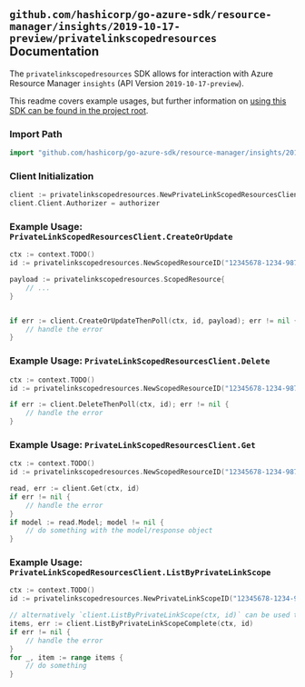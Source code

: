 
## `github.com/hashicorp/go-azure-sdk/resource-manager/insights/2019-10-17-preview/privatelinkscopedresources` Documentation

The `privatelinkscopedresources` SDK allows for interaction with Azure Resource Manager `insights` (API Version `2019-10-17-preview`).

This readme covers example usages, but further information on [using this SDK can be found in the project root](https://github.com/hashicorp/go-azure-sdk/tree/main/docs).

### Import Path

```go
import "github.com/hashicorp/go-azure-sdk/resource-manager/insights/2019-10-17-preview/privatelinkscopedresources"
```


### Client Initialization

```go
client := privatelinkscopedresources.NewPrivateLinkScopedResourcesClientWithBaseURI("https://management.azure.com")
client.Client.Authorizer = authorizer
```


### Example Usage: `PrivateLinkScopedResourcesClient.CreateOrUpdate`

```go
ctx := context.TODO()
id := privatelinkscopedresources.NewScopedResourceID("12345678-1234-9876-4563-123456789012", "example-resource-group", "privateLinkScopeValue", "scopedResourceValue")

payload := privatelinkscopedresources.ScopedResource{
	// ...
}


if err := client.CreateOrUpdateThenPoll(ctx, id, payload); err != nil {
	// handle the error
}
```


### Example Usage: `PrivateLinkScopedResourcesClient.Delete`

```go
ctx := context.TODO()
id := privatelinkscopedresources.NewScopedResourceID("12345678-1234-9876-4563-123456789012", "example-resource-group", "privateLinkScopeValue", "scopedResourceValue")

if err := client.DeleteThenPoll(ctx, id); err != nil {
	// handle the error
}
```


### Example Usage: `PrivateLinkScopedResourcesClient.Get`

```go
ctx := context.TODO()
id := privatelinkscopedresources.NewScopedResourceID("12345678-1234-9876-4563-123456789012", "example-resource-group", "privateLinkScopeValue", "scopedResourceValue")

read, err := client.Get(ctx, id)
if err != nil {
	// handle the error
}
if model := read.Model; model != nil {
	// do something with the model/response object
}
```


### Example Usage: `PrivateLinkScopedResourcesClient.ListByPrivateLinkScope`

```go
ctx := context.TODO()
id := privatelinkscopedresources.NewPrivateLinkScopeID("12345678-1234-9876-4563-123456789012", "example-resource-group", "privateLinkScopeValue")

// alternatively `client.ListByPrivateLinkScope(ctx, id)` can be used to do batched pagination
items, err := client.ListByPrivateLinkScopeComplete(ctx, id)
if err != nil {
	// handle the error
}
for _, item := range items {
	// do something
}
```
